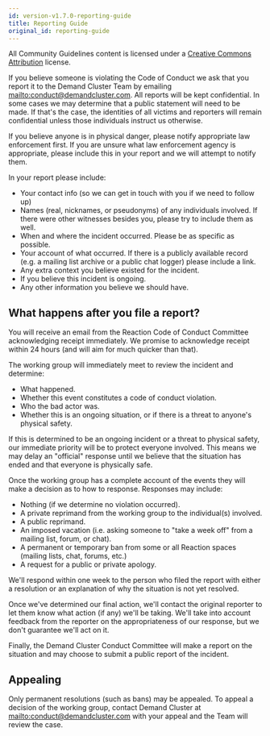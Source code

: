```yaml
---
id: version-v1.7.0-reporting-guide
title: Reporting Guide
original_id: reporting-guide
---
```

    
All Community Guidelines content is licensed under a [Creative Commons Attribution](https://creativecommons.org/licenses/by/3.0/) license.

If you believe someone is violating the Code of Conduct we ask that you report it to the Demand Cluster Team by emailing <mailto:conduct@demandcluster.com>. All reports will be kept confidential. In some cases we may determine that a public statement will need to be made. If that's the case, the identities of all victims and reporters will remain confidential unless those individuals instruct us otherwise.

If you believe anyone is in physical danger, please notify appropriate law enforcement first. If you are unsure what law enforcement agency is appropriate, please include this in your report and we will attempt to notify them.

In your report please include:

- Your contact info (so we can get in touch with you if we need to follow up)
- Names (real, nicknames, or pseudonyms) of any individuals involved. If there were other witnesses besides you, please try to include them as well.
- When and where the incident occurred. Please be as specific as possible.
- Your account of what occurred. If there is a publicly available record (e.g. a mailing list archive or a public chat logger) please include a link.
- Any extra context you believe existed for the incident.
- If you believe this incident is ongoing.
- Any other information you believe we should have.

## What happens after you file a report?

You will receive an email from the Reaction Code of Conduct Committee acknowledging receipt immediately. We promise to acknowledge receipt within 24 hours (and will aim for much quicker than that).

The working group will immediately meet to review the incident and determine:

- What happened.
- Whether this event constitutes a code of conduct violation.
- Who the bad actor was.
- Whether this is an ongoing situation, or if there is a threat to anyone's physical safety.

If this is determined to be an ongoing incident or a threat to physical safety, our immediate priority will be to protect everyone involved. This means we may delay an "official" response until we believe that the situation has ended and that everyone is physically safe.

Once the working group has a complete account of the events they will make a decision as to how to response. Responses may include:

- Nothing (if we determine no violation occurred).
- A private reprimand from the working group to the individual(s) involved.
- A public reprimand.
- An imposed vacation (i.e. asking someone to "take a week off" from a mailing list, forum, or chat).
- A permanent or temporary ban from some or all Reaction spaces (mailing lists, chat, forums, etc.)
- A request for a public or private apology.

We'll respond within one week to the person who filed the report with either a resolution or an explanation of why the situation is not yet resolved.

Once we've determined our final action, we'll contact the original reporter to let them know what action (if any) we'll be taking. We'll take into account feedback from the reporter on the appropriateness of our response, but we don't guarantee we'll act on it.

Finally, the Demand Cluster Conduct Committee will make a report on the situation and may choose to submit a public report of the incident.

## Appealing

Only permanent resolutions (such as bans) may be appealed. To appeal a decision of the working group, contact Demand Cluster at <mailto:conduct@demandcluster.com> with your appeal and the Team will review the case.
